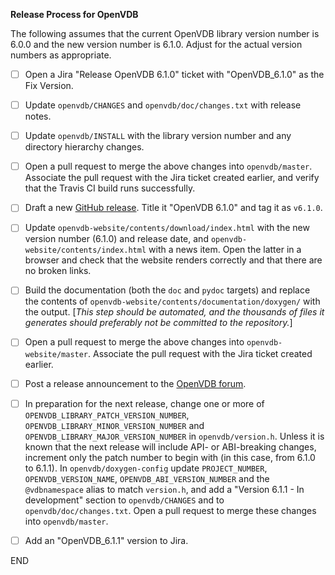**Release Process for OpenVDB**

The following assumes that the current OpenVDB library version number is 6.0.0 and the new version number is 6.1.0. Adjust for the actual version numbers as appropriate.

- [ ] Open a Jira "Release OpenVDB 6.1.0" ticket with "OpenVDB_6.1.0" as the Fix Version.
- [ ] Update `openvdb/CHANGES` and `openvdb/doc/changes.txt` with release notes.
- [ ] Update `openvdb/INSTALL` with the library version number and any directory hierarchy changes.
- [ ] Open a pull request to merge the above changes into `openvdb/master`.  Associate the pull request with the Jira ticket created earlier, and verify that the Travis CI build runs successfully.
- [ ] Draft a new [GitHub release](https://github.com/AcademySoftwareFoundation/openvdb/releases). Title it "OpenVDB 6.1.0" and tag it as `v6.1.0`.

- [ ] Update `openvdb-website/contents/download/index.html` with the new version number (6.1.0) and release date, and `openvdb-website/contents/index.html` with a news item.  Open the latter in a browser and check that the website renders correctly and that there are no broken links.
- [ ] Build the documentation (both the `doc` and `pydoc` targets) and replace the contents of `openvdb-website/contents/documentation/doxygen/` with the output.  [_This step should be automated, and the thousands of files it generates should preferably not be committed to the repository._]
- [ ] Open a pull request to merge the above changes into `openvdb-website/master`.  Associate the pull request with the Jira ticket created earlier.
- [ ] Post a release announcement to the [OpenVDB forum](https://groups.google.com/forum/#!forum/openvdb-forum).

- [ ] In preparation for the next release, change one or more of `OPENVDB_LIBRARY_PATCH_VERSION_NUMBER`, `OPENVDB_LIBRARY_MINOR_VERSION_NUMBER` and `OPENVDB_LIBRARY_MAJOR_VERSION_NUMBER` in `openvdb/version.h`.  Unless it is known that the next release will include API- or ABI-breaking changes, increment only the patch number to begin with (in this case, from 6.1.0 to 6.1.1).  In `openvdb/doxygen-config` update `PROJECT_NUMBER`, `OPENVDB_VERSION_NAME`, `OPENVDB_ABI_VERSION_NUMBER` and the `@vdbnamespace` alias to match `version.h`, and add a "Version 6.1.1 - In development" section to `openvdb/CHANGES` and to `openvdb/doc/changes.txt`.  Open a pull request to merge these changes into `openvdb/master`.
- [ ] Add an "OpenVDB_6.1.1" version to Jira.

END

